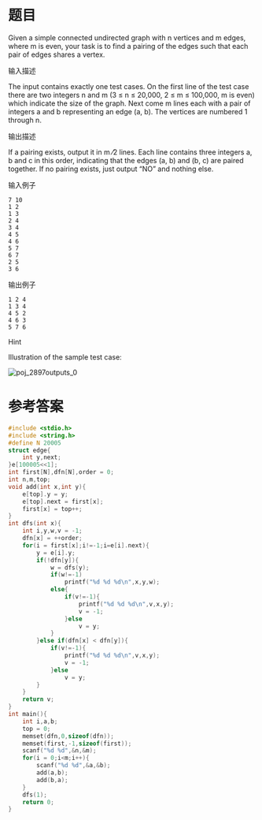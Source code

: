 # 题目
Given a simple connected undirected graph with n vertices and m edges, where m is even, your task is to find a pairing of the edges such that each pair of edges shares a vertex.

输入描述

The input contains exactly one test cases. On the first line of the test case there are two integers n and m (3 ≤ n ≤ 20,000, 2 ≤ m ≤ 100,000, m is even) which indicate the size of the graph. Next come m lines each with a pair of integers a and b representing an edge (a, b). The vertices are numbered 1 through n.

输出描述

If a pairing exists, output it in m ⁄2 lines. Each line contains three integers a, b and c in this order, indicating that the edges (a, b) and (b, c) are paired together. If no pairing exists, just output “NO” and nothing else.

输入例子
```
7 10
1 2
1 3
2 4
3 4
4 5
4 6
5 7
6 7
2 5
3 6
```
输出例子
```
1 2 4
1 3 4
4 5 2
4 6 3
5 7 6
```
Hint

Illustration of the sample test case:

![poj_2897outputs_0](http://uploadfiles.nowcoder.com/probs/acm/poj_2897outputs_0.jpg)
# 参考答案
```c++
#include <stdio.h>
#include <string.h>
#define N 20005
struct edge{
    int y,next;
}e[100005<<1];
int first[N],dfn[N],order = 0;
int n,m,top;
void add(int x,int y){
    e[top].y = y;
    e[top].next = first[x];
    first[x] = top++;
}
int dfs(int x){
    int i,y,w,v = -1;
    dfn[x] = ++order;
    for(i = first[x];i!=-1;i=e[i].next){
        y = e[i].y;
        if(!dfn[y]){
            w = dfs(y);
            if(w!=-1)
                printf("%d %d %d\n",x,y,w);
            else{
                if(v!=-1){
                    printf("%d %d %d\n",v,x,y);
                    v = -1;
                }else
                    v = y;
            }
        }else if(dfn[x] < dfn[y]){
            if(v!=-1){
                printf("%d %d %d\n",v,x,y);
                v = -1;
            }else
                v = y;
        }
    }
    return v;
}
int main(){
    int i,a,b;
    top = 0;
    memset(dfn,0,sizeof(dfn));
    memset(first,-1,sizeof(first));
    scanf("%d %d",&n,&m);
    for(i = 0;i<m;i++){
        scanf("%d %d",&a,&b);
        add(a,b);
        add(b,a);
    }
    dfs(1);
    return 0;
}




